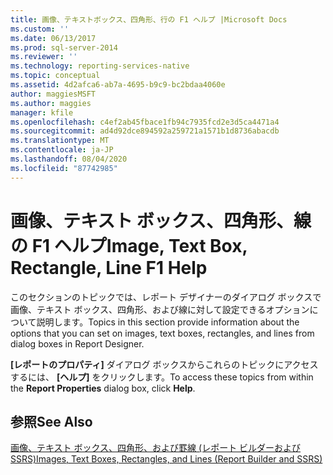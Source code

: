 ```yaml
---
title: 画像、テキストボックス、四角形、行の F1 ヘルプ |Microsoft Docs
ms.custom: ''
ms.date: 06/13/2017
ms.prod: sql-server-2014
ms.reviewer: ''
ms.technology: reporting-services-native
ms.topic: conceptual
ms.assetid: 4d2afca6-ab7a-4695-b9c9-bc2bdaa4060e
author: maggiesMSFT
ms.author: maggies
manager: kfile
ms.openlocfilehash: c4ef2ab45fbace1fb94c7935fcd2e3d5ca4471a4
ms.sourcegitcommit: ad4d92dce894592a259721a1571b1d8736abacdb
ms.translationtype: MT
ms.contentlocale: ja-JP
ms.lasthandoff: 08/04/2020
ms.locfileid: "87742985"
---
```

# <a name="image-text-box-rectangle-line-f1-help"></a><span data-ttu-id="c99f9-102">画像、テキスト ボックス、四角形、線の F1 ヘルプ</span><span class="sxs-lookup"><span data-stu-id="c99f9-102">Image, Text Box, Rectangle, Line F1 Help</span></span>
  <span data-ttu-id="c99f9-103">このセクションのトピックでは、レポート デザイナーのダイアログ ボックスで画像、テキスト ボックス、四角形、および線に対して設定できるオプションについて説明します。</span><span class="sxs-lookup"><span data-stu-id="c99f9-103">Topics in this section provide information about the options that you can set on images, text boxes, rectangles, and lines from dialog boxes in Report Designer.</span></span>  
  
 <span data-ttu-id="c99f9-104">**[レポートのプロパティ]** ダイアログ ボックスからこれらのトピックにアクセスするには、 **[ヘルプ]** をクリックします。</span><span class="sxs-lookup"><span data-stu-id="c99f9-104">To access these topics from within the **Report Properties** dialog box, click **Help**.</span></span>  
  
## <a name="see-also"></a><span data-ttu-id="c99f9-105">参照</span><span class="sxs-lookup"><span data-stu-id="c99f9-105">See Also</span></span>  
 [<span data-ttu-id="c99f9-106">画像、テキスト ボックス、四角形、および罫線 &#40;レポート ビルダーおよび SSRS&#41;</span><span class="sxs-lookup"><span data-stu-id="c99f9-106">Images, Text Boxes, Rectangles, and Lines &#40;Report Builder and SSRS&#41;</span></span>](report-design/rectangles-and-lines-report-builder-and-ssrs.md)  
  
  

